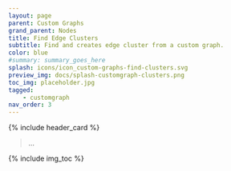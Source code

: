 ```yaml
---
layout: page
parent: Custom Graphs
grand_parent: Nodes
title: Find Edge Clusters
subtitle: Find and creates edge cluster from a custom graph.
color: blue
#summary: summary_goes_here
splash: icons/icon_custom-graphs-find-clusters.svg
preview_img: docs/splash-customgraph-clusters.png
toc_img: placeholder.jpg
tagged: 
    - customgraph
nav_order: 3
---
```


{% include header_card %}

> ...

{% include img_toc %}